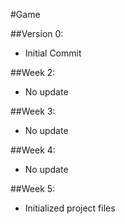 #Game  

##Version 0:
* Initial Commit  

##Week 2:
* No update  

##Week 3:
* No update  

##Week 4:
* No update  

##Week 5:
* Initialized project files